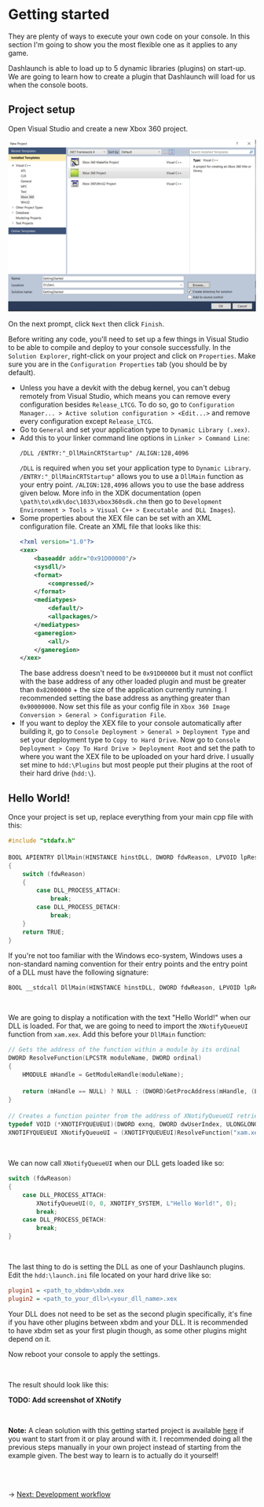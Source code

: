 # Getting started
They are plenty of ways to execute your own code on your console. In this section I'm going to show you the most flexible one as it applies to any game.

Dashlaunch is able to load up to 5 dynamic libraries (plugins) on start-up. We are going to learn how to create a plugin that Dashlaunch will load for us when the console boots.

## Project setup
Open Visual Studio and create a new Xbox 360 project.

<img src="../Resources/Screenshots/vs-create-project.png" alt="Visual Studio Xbox 360 Project"/>

On the next prompt, click `Next` then click `Finish`.

Before writing any code, you'll need to set up a few things in Visual Studio to be able to compile and deploy to your console successfully. In the `Solution Explorer`, right-click on your project and click on `Properties`. Make sure you are in the `Configuration Properties` tab (you should be by default).

- Unless you have a devkit with the debug kernel, you can't debug remotely from Visual Studio, which means you can remove every configuration besides `Release_LTCG`. To do so, go to `Configuration Manager... > Active solution configuration > <Edit...>` and remove every configuration except `Release_LTCG`.
- Go to `General` and set your application type to `Dynamic Library (.xex)`.
- Add this to your linker command line options in `Linker > Command Line`:
    ```
    /DLL /ENTRY:"_DllMainCRTStartup" /ALIGN:128,4096
    ```
    `/DLL` is required when you set your application type to `Dynamic Library`. `/ENTRY:"_DllMainCRTStartup"` allows you to use a `DllMain` function as your entry point. `/ALIGN:128,4096` allows you to use the base address given below. More info in the XDK documentation (open `\path\to\xdk\doc\1033\xbox360sdk.chm` then go to `Development Environment > Tools > Visual C++ > Executable and DLL Images`).
- Some properties about the XEX file can be set with an XML configuration file. Create an XML file that looks like this:
    ```XML
    <?xml version="1.0"?>
    <xex>
        <baseaddr addr="0x91D00000"/>
        <sysdll/>
        <format>
            <compressed/>
        </format>
        <mediatypes>
            <default/>
            <allpackages/>
        </mediatypes>
        <gameregion>
            <all/>
        </gameregion>
    </xex>
    ```
    The base address doesn't need to be `0x91D00000` but it must not conflict with the base address of any other loaded plugin and must be greater than `0x82000000` + the size of the application currently running. I recommended setting the base address as anything greater than `0x90000000`.
    Now set this file as your config file in `Xbox 360 Image Conversion > General > Configuration File`.
- If you want to deploy the XEX file to your console automatically after building it, go to `Console Deployment > General > Deployment Type` and set your deployment type to `Copy to Hard Drive`. Now go to `Console Deployment > Copy To Hard Drive > Deployment Root` and set the path to where you want the XEX file to be uploaded on your hard drive. I usually set mine to `hdd:\Plugins` but most people put their plugins at the root of their hard drive (`hdd:\`).

## Hello World!
Once your project is set up, replace everything from your main cpp file with this:
```C++
#include "stdafx.h"

BOOL APIENTRY DllMain(HINSTANCE hinstDLL, DWORD fdwReason, LPVOID lpReserved)
{
    switch (fdwReason) 
    {
        case DLL_PROCESS_ATTACH:
            break;
        case DLL_PROCESS_DETACH:
            break;
    }
    return TRUE;
}
```
If you're not too familiar with the Windows eco-system, Windows uses a non-standard naming convention for their entry points and the entry point of a DLL must have the following signature:
```C++
BOOL __stdcall DllMain(HINSTANCE hinstDLL, DWORD fdwReason, LPVOID lpReserved);
```

<br/>

We are going to display a notification with the text "Hello World!" when our DLL is loaded. For that, we are going to need to import the `XNotifyQueueUI` function from `xam.xex`. Add this before your `DllMain` function:
```C++
// Gets the address of the function within a module by its ordinal
DWORD ResolveFunction(LPCSTR moduleName, DWORD ordinal)
{
    HMODULE mHandle = GetModuleHandle(moduleName);

    return (mHandle == NULL) ? NULL : (DWORD)GetProcAddress(mHandle, (LPCSTR)ordinal);
}

// Creates a function pointer from the address of XNotifyQueueUI retrieved by ResolveFunction
typedef VOID (*XNOTIFYQUEUEUI)(DWORD exnq, DWORD dwUserIndex, ULONGLONG qwAreas, PWCHAR displayText, PVOID contextData);
XNOTIFYQUEUEUI XNotifyQueueUI = (XNOTIFYQUEUEUI)ResolveFunction("xam.xex", 656);
```

<br/>

We can now call `XNotifyQueueUI` when our DLL gets loaded like so:
```C++
switch (fdwReason) 
{
    case DLL_PROCESS_ATTACH:
        XNotifyQueueUI(0, 0, XNOTIFY_SYSTEM, L"Hello World!", 0);
        break;
    case DLL_PROCESS_DETACH:
        break;
}
```

<br/>

The last thing to do is setting the DLL as one of your Dashlaunch plugins. Edit the `hdd:\launch.ini` file located on your hard drive like so:
```INI
plugin1 = <path_to_xbdm>\xbdm.xex
plugin2 = <path_to_your_dll>\<your_dll_name>.xex
```
Your DLL does not need to be set as the second plugin specifically, it's fine if you have other plugins between xbdm and your DLL. It is recommended to have xbdm set as your first plugin though, as some other plugins might depend on it.

Now reboot your console to apply the settings.

<br/>

The result should look like this:

**TODO: Add screenshot of XNotify**

<br/>

**Note:** A clean solution with this getting started project is available [here](https://github.com/ClementDreptin/ModdingResources/tree/master/GettingStarted/GettingStarted/) if you want to start from it or play around with it. I recommended doing all the previous steps manually in your own project instead of starting from the example given. The best way to learn is to actually do it yourself!

<br/><br/>

&rarr; [Next: Development workflow](../DevelopmentWorkflow/development-workflow.md)
